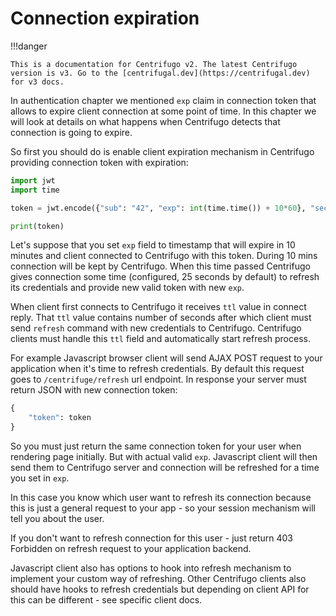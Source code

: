 # Connection expiration

!!!danger

    This is a documentation for Centrifugo v2. The latest Centrifugo version is v3. Go to the [centrifugal.dev](https://centrifugal.dev) for v3 docs.

In authentication chapter we mentioned `exp` claim in connection token that allows to expire client connection at some point of time. In this chapter we will look at details on what happens when Centrifugo detects that connection is going to expire.

So first you should do is enable client expiration mechanism in Centrifugo providing connection token with expiration:

```python
import jwt
import time

token = jwt.encode({"sub": "42", "exp": int(time.time()) + 10*60}, "secret").decode()

print(token)
```

Let's suppose that you set `exp` field to timestamp that will expire in 10 minutes and client connected to Centrifugo with this token. During 10 mins connection will be kept by Centrifugo. When this time passed Centrifugo gives connection some time (configured, 25 seconds by default) to refresh its credentials and provide new valid token with new `exp`.

When client first connects to Centrifugo it receives `ttl` value in connect reply. That `ttl` value contains number of seconds after which client must send `refresh` command with new credentials to Centrifugo. Centrifugo clients must handle this `ttl` field and automatically start refresh process.

For example Javascript browser client  will send AJAX POST request to your application when it's time to refresh credentials. By default this request goes to `/centrifuge/refresh` url endpoint. In response your server must return JSON with new connection token:

```python
{
    "token": token
}
```

So you must just return the same connection token for your user when rendering page initially. But with actual valid `exp`. Javascript client will then send them to Centrifugo server and connection will be refreshed for a time you set in `exp`.

In this case you know which user want to refresh its connection because this is just a general request to your app - so your session mechanism will tell you about the user.

If you don't want to refresh connection for this user - just return 403 Forbidden on refresh request to your application backend.

Javascript client also has options to hook into refresh mechanism to implement your custom way of refreshing. Other Centrifugo clients also should have hooks to refresh credentials but depending on client API for this can be different - see specific client docs.
